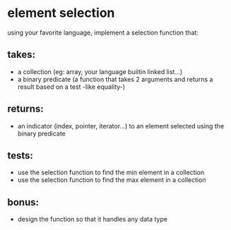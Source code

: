 # element selection
using your favorite language, implement a selection function that:

## takes:
* a collection (eg: array, your language builtin linked list...)
* a binary predicate (a function that takes 2 arguments and returns a result based on a test -like equality-)

## returns:
* an indicator (index, pointer, iterator...) to an element selected using the binary predicate

## tests:
* use the selection function to find the min element in a collection
* use the selection function to find the max element in a collection

## bonus:
* design the function so that it handles any data type